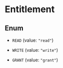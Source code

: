 

# Entitlement

## Enum


* `READ` (value: `"read"`)

* `WRITE` (value: `"write"`)

* `GRANT` (value: `"grant"`)



